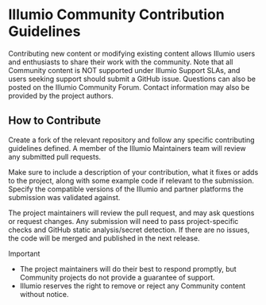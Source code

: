 # Illumio Community Contribution Guidelines  

Contributing new content or modifying existing content allows Illumio users and enthusiasts to share their work with the community. Note that all Community content is NOT supported under Illumio Support SLAs, and users seeking support should submit a GitHub issue. Questions can also be posted on the Illumio Community Forum. Contact information may also be provided by the project authors.  
 
## How to Contribute

Create a fork of the relevant repository and follow any specific contributing guidelines defined. A member of the Illumio Maintainers team will review any submitted pull requests.  

Make sure to include a description of your contribution, what it fixes or adds to the project, along with some example code if relevant to the submission. Specify the compatible versions of the Illumio and partner platforms the submission was validated against.    
 
The project maintainers will review the pull request, and may ask questions or request changes. Any submission will need to pass project-specific checks and GitHub static analysis/secret detection. If there are no issues, the code will be merged and published in the next release.  

> [!IMPORTANT]
> * The project maintainers will do their best to respond promptly, but Community projects do not provide a guarantee of support.
> * Illumio reserves the right to remove or reject any Community content without notice.

